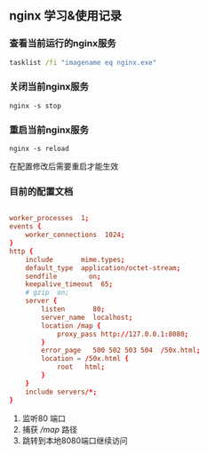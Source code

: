 ## nginx 学习&使用记录

### 查看当前运行的nginx服务
```cmd
tasklist /fi "imagename eq nginx.exe"
```

### 关闭当前nginx服务
```ssh
nginx -s stop
```

### 重启当前nginx服务
```ssh
nginx -s reload
```
在配置修改后需要重启才能生效

### 目前的配置文档


```conf

worker_processes  1;
events {
    worker_connections  1024;
}
http {
    include       mime.types;
    default_type  application/octet-stream;
    sendfile        on;
    keepalive_timeout  65;
    # gzip  on;
    server {
        listen       80;
        server_name  localhost;
        location /map {
            proxy_pass http://127.0.0.1:8080;
        }
        error_page   500 502 503 504  /50x.html;
        location = /50x.html {
            root   html;
        }
    }
    include servers/*;
}
```

1. 监听80 端口
2. 捕获 */map* 路径
3. 跳转到本地8080端口继续访问